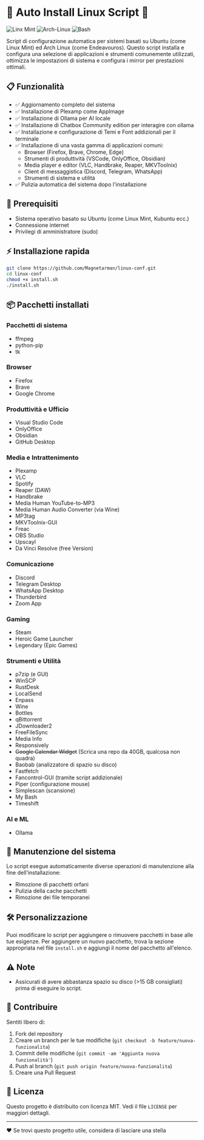 # 🤖 Auto Install Linux Script 🤖

![Linx Mint](https://img.shields.io/badge/Linux_Mint-92B662?style=for-the-badge&logo=linux-mint&logoColor=white)
![Arch-Linux](https://img.shields.io/badge/Arch_linux-1793d1?style=for-the-badge&logo=Arch-linux&logoColor=white)
![Bash](https://img.shields.io/badge/Bash-2b2b2b?style=for-the-badge&logo=gnu-bash&logoColor=white)

Script di configurazione automatica per sistemi basati su Ubuntu (come Linux Mint) ed Arch Linux (come Endeavouros). Questo script installa e configura una selezione di applicazioni e strumenti comunemente utilizzati, ottimizza le impostazioni di sistema e configura i mirror per prestazioni ottimali.

## 📋 Funzionalità

- ✅ Aggiornamento completo del sistema
- ✅ Installazione di Plexamp come AppImage
- ✅ Installazione di Ollama per AI locale
- ✅ Installazione di Chatbox Community edition per interagire con ollama
- ✅ Installazione e configurazione di Temi e Font addizionali per il terminale
- ✅ Installazione di una vasta gamma di applicazioni comuni:
  - Browser (Firefox, Brave, Chrome, Edge)
  - Strumenti di produttività (VSCode, OnlyOffice, Obsidian)
  - Media player e editor (VLC, Handbrake, Reaper, MKVToolnix)
  - Client di messaggistica (Discord, Telegram, WhatsApp)
  - Strumenti di sistema e utilità
- ✅ Pulizia automatica del sistema dopo l'installazione

## 🔧 Prerequisiti

- Sistema operativo basato su Ubuntu (come Linux Mint, Kubuntu ecc.)
- Connessione internet
- Privilegi di amministratore (sudo)

## ⚡ Installazione rapida

```bash
git clone https://github.com/Magnetarman/linux-conf.git
cd linux-conf
chmod +x install.sh
./install.sh
```

## 📦 Pacchetti installati

### Pacchetti di sistema

- ffmpeg
- python-pip
- tk

### Browser

- Firefox
- Brave
- Google Chrome

### Produttività e Ufficio

- Visual Studio Code
- OnlyOffice
- Obsidian
- GitHub Desktop

### Media e Intrattenimento

- Plexamp
- VLC
- Spotify
- Reaper (DAW)
- Handbrake
- Media Human YouTube-to-MP3
- Media Human Audio Converter (via Wine)
- MP3tag
- MKVToolnix-GUI
- Freac
- OBS Studio
- Upscayl
- Da Vinci Resolve (free Version)

### Comunicazione

- Discord
- Telegram Desktop
- WhatsApp Desktop
- Thunderbird
- Zoom App

### Gaming

- Steam
- Heroic Game Launcher
- Legendary (Epic Games)

### Strumenti e Utilità

- p7zip (e GUI)
- WinSCP
- RustDesk
- LocalSend
- Enpass
- Wine
- Bottles
- qBittorrent
- JDownloader2
- FreeFileSync
- Media Info
- Responsively
- <del>Google Calendar Widget</del> (Scrica una repo da 40GB, qualcosa non quadra)
- Baobab (analizzatore di spazio su disco)
- Fastfetch
- Fancontrol-GUI (tramite script addizionale)
- Piper (configurazione mouse)
- Simplescan (scansione)
- My Bash
- Timeshift

### AI e ML

- Ollama

## 🔄 Manutenzione del sistema

Lo script esegue automaticamente diverse operazioni di manutenzione alla fine dell'installazione:

- Rimozione di pacchetti orfani
- Pulizia della cache pacchetti
- Rimozione dei file temporanei

## 🛠️ Personalizzazione

Puoi modificare lo script per aggiungere o rimuovere pacchetti in base alle tue esigenze. Per aggiungere un nuovo pacchetto, trova la sezione appropriata nel file `install.sh` e aggiungi il nome del pacchetto all'elenco.

## ⚠️ Note

- Assicurati di avere abbastanza spazio su disco (>15 GB consigliati) prima di eseguire lo script.

## 🤝 Contribuire

Sentiti libero di:

1. Fork del repository
2. Creare un branch per le tue modifiche (`git checkout -b feature/nuova-funzionalita`)
3. Commit delle modifiche (`git commit -am 'Aggiunta nuova funzionalità'`)
4. Push al branch (`git push origin feature/nuova-funzionalita`)
5. Creare una Pull Request

## 📜 Licenza

Questo progetto è distribuito con licenza MIT. Vedi il file `LICENSE` per maggiori dettagli.

---

❤️ Se trovi questo progetto utile, considera di lasciare una stella
